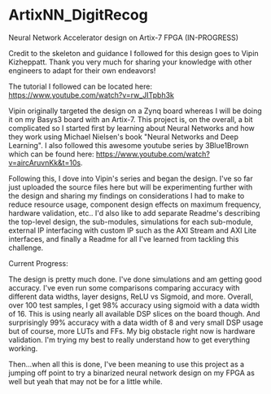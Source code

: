 # ArtixNN_DigitRecog
Neural Network Accelerator design on Artix-7 FPGA
(IN-PROGRESS)

Credit to the skeleton and guidance I followed for this design goes to Vipin Kizheppatt. Thank you very much for sharing your knowledge with other engineers to adapt for their own endeavors!

The tutorial I followed can be located here: https://www.youtube.com/watch?v=rw_JITpbh3k

Vipin originally targeted the design on a Zynq board whereas I will be doing it on my Basys3 board with an Artix-7. This project is, on the overall, a bit complicated so I started first by learning about Neural Networks and how they work using Michael Nielsen's book "Neural Networks and Deep Learning". I also followed this awesome youtube series by 3Blue1Brown which can be found here: https://www.youtube.com/watch?v=aircAruvnKk&t=10s. 

Following this, I dove into Vipin's series and began the design. I've so far just uploaded the source files here but will be experimenting further with the design and sharing my findings on considerations I had to make to reduce resource usage, component design effects on maximum frequency, hardware validation, etc.. I'd also like to add separate Readme's describing the top-level design, the sub-modules, simulations for each sub-module, external IP interfacing with custom IP such as the AXI Stream and AXI Lite interfaces, and finally a Readme for all I've learned from tackling this challenge.

Current Progress: 

The design is pretty much done. I've done simulations and am getting good accuracy. I've even run some comparisons comparing accuracy with different data widths, layer designs, ReLU vs Sigmoid, and more. Overall, over 100 test samples, I get 98% accuracy using sigmoid with a data width of 16. This is using nearly all available DSP slices on the board though. And surprisingly 99% accuracy with a data width of 8 and very small DSP usage but of course, more LUTs and FFs. My big obstacle right now is hardware validation. I'm trying my best to really understand how to get everything working.

Then...when all this is done, I've been meaning to use this project as a jumping off point to try a binarized neural network design on my FPGA as well but yeah that may not be for a little while.

